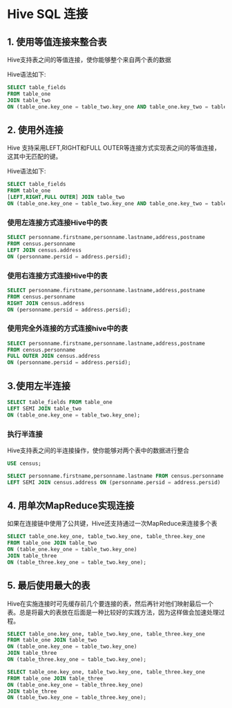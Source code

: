 

# Hive SQL 连接


## 1. 使用等值连接来整合表
Hive支持表之间的等值连接，使你能够整个来自两个表的数据

Hive语法如下:
```sql
SELECT table_fields
FROM table_one
JOIN table_two
ON (table_one.key_one = table_two.key_one AND table_one.key_two = table_two.key_two);
```

## 2. 使用外连接

Hive 支持采用LEFT,RIGHT和FULL OUTER等连接方式实现表之间的等值连接，这其中无匹配的键。

Hive语法如下:
```sql
SELECT table_fields
FROM table_one
[LEFT,RIGHT,FULL OUTER] JOIN table_two
ON (table_one.key_one = table_two.key_one AND table_one.key_two = table_two.key_two);
```


### 使用左连接方式连接Hive中的表
```sql
SELECT personname.firstname,personname.lastname,address,postname
FROM census.personname
LEFT JOIN census.address
ON (personname.persid = address.persid);
```

### 使用右连接方式连接Hive中的表


```sql
SELECT personname.firstname,personname.lastname,address,postname
FROM census.personname
RIGHT JOIN census.address
ON (personname.persid = address.persid);
```


### 使用完全外连接的方式连接hive中的表

```sql
SELECT personname.firstname,personname.lastname,address,postname
FROM census.personname
FULL OUTER JOIN census.address
ON (personname.persid = address.persid);
```


## 3.使用左半连接
```sql
SELECT table_fields FROM table_one
LEFT SEMI JOIN table_two
ON (table_one.key_one = table_two.key_one);
```

### 执行半连接

Hive支持表之间的半连接操作，使你能够对两个表中的数据进行整合

```sql
USE census;

SELECT personname.firstname,personname.lastname FROM census.personname
LEFT SEMI JOIN census.address ON (personname.persid = address.persid)
```

## 4. 用单次MapReduce实现连接

如果在连接链中使用了公共键，Hive还支持通过一次MapReduce来连接多个表
```sql
SELECT table_one.key_one, table_two.key_one, table_three.key_one
FROM table_one JOIN table_two
ON (table_one.key_one = table_two.key_one)
JOIN table_three
ON (table_three.key_one = table_two.key_one);
```


## 5. 最后使用最大的表
Hive在实施连接时可先缓存前几个要连接的表，然后再针对他们映射最后一个表。总是将最大的表放在后面是一种比较好的实践方法，因为这样做会加速处理过程。

```sql
SELECT table_one.key_one, table_two.key_one, table_three.key_one
FROM table_one JOIN table_two
ON (table_one.key_one = table_two.key_one)
JOIN table_three
ON (table_three.key_one = table_two.key_one);

```

```sql
SELECT table_one.key_one, table_two.key_one, table_three.key_one
FROM table_one JOIN table_three
ON (table_one.key_one = table_three.key_one)
JOIN table_three
ON (table_two.key_one = table_three.key_one);

```